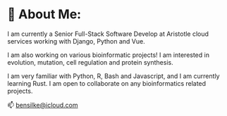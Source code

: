 <!--
**ben-silke/ben-silke** is a ✨ _special_ ✨ repository because its `README.md` (this file) appears on your GitHub profile.

Here are some ideas to get you started:

- 🔭 I’m currently working on ...
- 🌱 I’m currently learning ...
- 👯 I’m looking to collaborate on ...
- 🤔 I’m looking for help with ...
- 💬 Ask me about ...
- 📫 How to reach me: ...
- 😄 Pronouns: ...
- ⚡ Fun fact: ...
-->


# 🔭 About Me:
I am currently a Senior Full-Stack Software Develop at Aristotle cloud services working with Django, Python and Vue.

I am also working on various bioinformatic projects! I am interested in evolution, mutation, cell regulation and protein synthesis.

I am very familiar with Python, R, Bash and Javascript, and I am currently learning Rust.
I am open to collaborate on any bioinformatics related projects.

📫 bensilke@icloud.com